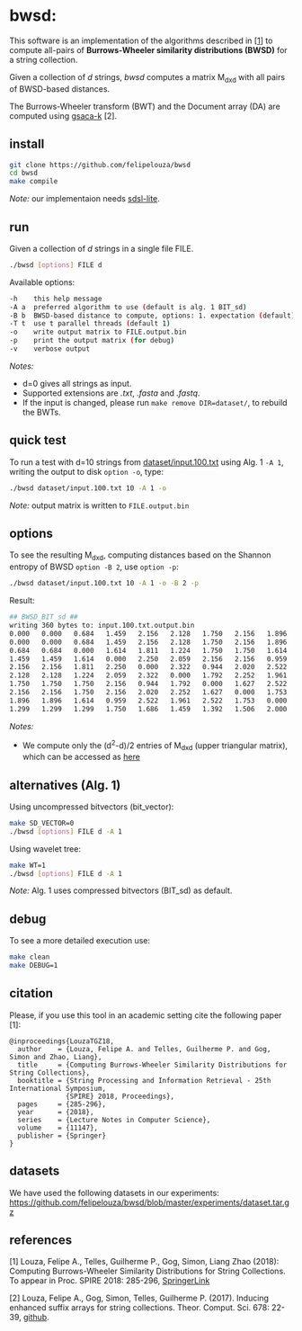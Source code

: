 # bwsd: 

This software is an implementation of the algorithms described in \[[1](https://link.springer.com/chapter/10.1007%2F978-3-030-00479-8_23)\] to compute all-pairs of **Burrows-Wheeler similarity distributions (BWSD)** for a string collection.

Given a collection of _d_ strings, _bwsd_ computes a matrix M<sub>dxd</sub> with all pairs of BWSD-based distances.

The Burrows-Wheeler transform (BWT) and the Document array (DA) are computed using [gsaca-k](https://github.com/felipelouza/gsa-is/) \[2\].

## install

```sh
git clone https://github.com/felipelouza/bwsd
cd bwsd
make compile
```

_Note:_ our implementaion needs [sdsl-lite](https://github.com/simongog/sdsl-lite).

## run

Given a collection of _d_ strings in a single file FILE.

```sh
./bwsd [options] FILE d
```

Available options:

```sh
-h    this help message
-A a  preferred algorithm to use (default is alg. 1 BIT_sd)
-B b  BWSD-based distance to compute, options: 1. expectation (default), 2. Shannon entropy
-T t  use t parallel threads (default 1)
-o    write output matrix to FILE.output.bin
-p    print the output matrix (for debug)
-v    verbose output
```
_Notes:_ 
- d=0 gives all strings as input.
- Supported extensions are _.txt_, _.fasta_ and _.fastq_.
- If the input is changed, please run `make remove DIR=dataset/`, to rebuild the BWTs.

## quick test

To run a test with d=10 strings from [dataset/input.100.txt](https://github.com/felipelouza/bwsd/blob/master/dataset/input.100.txt) using Alg. 1 `-A 1`, writing the output to disk `option -o`, type:

```sh
./bwsd dataset/input.100.txt 10 -A 1 -o
```
_Note:_ output matrix is written to `FILE.output.bin`

## options

To see the resulting M<sub>dxd</sub>, computing distances based on the Shannon entropy of BWSD `option -B 2`, use `option -p`:

```sh
./bwsd dataset/input.100.txt 10 -A 1 -o -B 2 -p
```

Result:

```sh
## BWSD_BIT_sd ##
writing 360 bytes to: input.100.txt.output.bin
0.000	0.000	0.684	1.459	2.156	2.128	1.750	2.156	1.896	1.299
0.000	0.000	0.684	1.459	2.156	2.128	1.750	2.156	1.896	1.299
0.684	0.684	0.000	1.614	1.811	1.224	1.750	1.750	1.614	1.299
1.459	1.459	1.614	0.000	2.250	2.059	2.156	2.156	0.959	1.750
2.156	2.156	1.811	2.250	0.000	2.322	0.944	2.020	2.522	1.686
2.128	2.128	1.224	2.059	2.322	0.000	1.792	2.252	1.961	1.459
1.750	1.750	1.750	2.156	0.944	1.792	0.000	1.627	2.522	1.392
2.156	2.156	1.750	2.156	2.020	2.252	1.627	0.000	1.753	1.506
1.896	1.896	1.614	0.959	2.522	1.961	2.522	1.753	0.000	2.000
1.299	1.299	1.299	1.750	1.686	1.459	1.392	1.506	2.000	0.000
```

_Notes:_ 
- We compute only the (d<sup>2</sup>-d)/2 entries of M<sub>dxd</sub> (upper triangular matrix), which can be accessed as [here](https://github.com/felipelouza/bwsd/blob/master/main.cpp#L312)


## alternatives (Alg. 1)

Using uncompressed bitvectors (bit\_vector):

```sh
make SD_VECTOR=0
./bwsd [options] FILE d -A 1
```

Using wavelet tree:

```sh
make WT=1
./bwsd [options] FILE d -A 1
```

_Note:_ Alg. 1 uses compressed bitvectors (BIT\_sd) as default.

## debug

To see a more detailed execution use:

```sh
make clean
make DEBUG=1
```
## citation

Please, if you use this tool in an academic setting cite the following paper \[1\]:

    @inproceedings{LouzaTGZ18,
      author    = {Louza, Felipe A. and Telles, Guilherme P. and Gog, Simon and Zhao, Liang},
      title     = {Computing Burrows-Wheeler Similarity Distributions for String Collections},
      booktitle = {String Processing and Information Retrieval - 25th International Symposium,
                  {SPIRE} 2018, Proceedings},
      pages     = {285-296},
      year      = {2018},
      series    = {Lecture Notes in Computer Science},
      volume    = {11147},
      publisher = {Springer}
    }

## datasets

We have used the following datasets in our experiments: https://github.com/felipelouza/bwsd/blob/master/experiments/dataset.tar.gz

## references

\[1\] 
Louza, Felipe A., Telles, Guilherme P., Gog, Simon, Liang Zhao (2018): 
Computing Burrows-Wheeler Similarity Distributions for String Collections. 
To appear in Proc. SPIRE 2018: 285-296, [SpringerLink](https://link.springer.com/chapter/10.1007%2F978-3-030-00479-8_23)

\[2\] 
Louza, Felipe A., Gog, Simon, Telles, Guilherme P. (2017). 
Inducing enhanced suffix arrays for string collections. 
Theor. Comput. Sci. 678: 22-39, [github](https://github.com/felipelouza/gsa-is).

